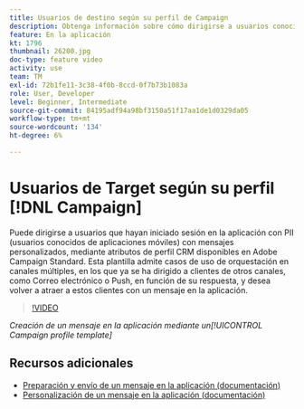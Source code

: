 ```yaml
---
title: Usuarios de destino según su perfil de Campaign
description: Obtenga información sobre cómo dirigirse a usuarios conocidos de aplicaciones móviles con mensajes personalizados con atributos de perfil CRM.
feature: En la aplicación
kt: 1796
thumbnail: 26200.jpg
doc-type: feature video
activity: use
team: TM
exl-id: 72b1fe11-3c38-4f0b-8ccd-0f7b73b1083a
role: User, Developer
level: Beginner, Intermediate
source-git-commit: 84195adf94a98bf3150a51f17aa1de1d0329da05
workflow-type: tm+mt
source-wordcount: '134'
ht-degree: 6%

---
```


# Usuarios de Target según su perfil [!DNL Campaign]

Puede dirigirse a usuarios que hayan iniciado sesión en la aplicación con PII (usuarios conocidos de aplicaciones móviles) con mensajes personalizados, mediante atributos de perfil CRM disponibles en Adobe Campaign Standard. Esta plantilla admite casos de uso de orquestación en canales múltiples, en los que ya se ha dirigido a clientes de otros canales, como Correo electrónico o Push, en función de su respuesta, y desea volver a atraer a estos clientes con un mensaje en la aplicación.

>[!VIDEO](https://video.tv.adobe.com/v/26200?quality=12)

*Creación de un mensaje en la aplicación mediante un[!UICONTROL Campaign profile template]*

## Recursos adicionales

* [Preparación y envío de un mensaje en la aplicación (documentación)](https://experienceleague.adobe.com/docs/campaign-standard/using/communication-channels/in-app-messaging/preparing-and-sending-an-in-app-message.html?lang=en)
* [Personalización de un mensaje en la aplicación (documentación)](https://experienceleague.adobe.com/docs/campaign-standard/using/communication-channels/in-app-messaging/customizing-an-in-app-message.html?lang=en)
